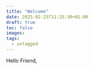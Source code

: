 ```yaml
---
title: "Welcome"
date: 2025-02-25T11:25:30+01:00
draft: true
toc: false
images:
tags:
  - untagged
---
```


Hello Friend,


